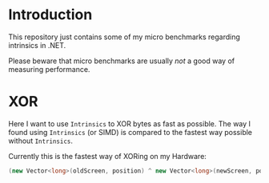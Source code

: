 # Introduction

This repository just contains some of my micro benchmarks regarding intrinsics in .NET.

Please beware that micro benchmarks are usually *not* a good way of measuring performance.

# XOR

Here I want to use `Intrinsics` to XOR bytes as fast as possible. The way I found using `Intrinsics` (or SIMD) is compared to the fastest way possible without `Intrinsics`.

Currently this is the fastest way of XORing on my Hardware:

```csharp
(new Vector<long>(oldScreen, position) ^ new Vector<long>(newScreen, position)).CopyTo(difference, position);
```
